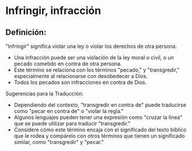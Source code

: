 # Infringir, infracción

## Definición: 

"Infringir" significa violar una ley o violar los derechos de otra persona.

* Una infracción puede ser una violación de la ley moral o civil, o un pecado cometido en contra de otra persona.
* Este término se relaciona con los términos "pecado," y "transgredir," especialmente al relacionarse con desobedecer a Dios.
* Todos los pecados son infracciones en contra de Dios.

Sugerencias para la Traducción:

* Dependiendo del contexto, "transgredir en contra de" puede traducirse como "pecar en contra de" o "violar la regla."
* Algunos lenguajes pueden tener una expresión como "cruzar la línea" que se puede utilizar para traducir "transgredir."
* Considere cómo este término encaja con el significado del texto bíblico que le rodea y compárelo con otros términos que tienen un significado similar, como "transgredir" y "pecar."

